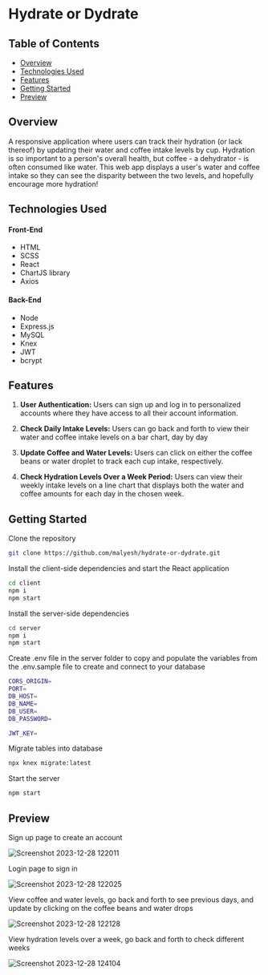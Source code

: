 # Hydrate or Dydrate

## Table of Contents

- [Overview](#overview)
- [Technologies Used](#technologies-used)
- [Features](#features)
- [Getting Started](#getting-started)
- [Preview](#preview)

## Overview

A responsive application where users can track their hydration (or lack thereof) by updating their water and coffee intake levels by cup. Hydration is so important to a person's overall health, but coffee - a dehydrator - is often consumed like water. This web app displays a user's water and coffee intake so they can see the disparity between the two levels, and hopefully encourage more hydration!

## Technologies Used

#### Front-End
- HTML
- SCSS
- React
- ChartJS library
- Axios

#### Back-End
- Node
- Express.js
- MySQL
- Knex
- JWT
- bcrypt

## Features

1. **User Authentication:**
   Users can sign up and log in to personalized accounts where they have access to all their account information.

2. **Check Daily Intake Levels:**
   Users can go back and forth to view their water and coffee intake levels on a bar chart, day by day

3. **Update Coffee and Water Levels:**
   Users can click on either the coffee beans or water droplet to track each cup intake, respectively.

4. **Check Hydration Levels Over a Week Period:**
   Users can view their weekly intake levels on a line chart that displays both the water and coffee amounts for each day in the chosen week.

## Getting Started

Clone the repository

```bash
git clone https://github.com/malyesh/hydrate-or-dydrate.git
```

Install the client-side dependencies and start the React application

```bash
cd client
npm i
npm start
```

Install the server-side dependencies

```bash
cd server
npm i
npm start
```

Create .env file in the server folder to copy and populate the variables from the .env.sample file to create and connect to your database

```bash
CORS_ORIGIN=
PORT=
DB_HOST=
DB_NAME=
DB_USER=
DB_PASSWORD=

JWT_KEY=
```

Migrate tables into database

```bash
npx knex migrate:latest
```

Start the server

```bash
npm start
```

## Preview

Sign up page to create an account

![Screenshot 2023-12-28 122011](https://github.com/malyesh/hydrate-or-dydrate/assets/74512928/25866391-2372-44a2-b50a-47811f8824c7)


Login page to sign in

![Screenshot 2023-12-28 122025](https://github.com/malyesh/hydrate-or-dydrate/assets/74512928/1318f73f-4675-4d54-977f-91addb46a2d6)

View coffee and water levels, go back and forth to see previous days, and update by clicking on the coffee beans and water drops

![Screenshot 2023-12-28 122128](https://github.com/malyesh/hydrate-or-dydrate/assets/74512928/706c3254-d088-4f83-bf54-e7358ff81309)

View hydration levels over a week, go back and forth to check different weeks

![Screenshot 2023-12-28 124104](https://github.com/malyesh/hydrate-or-dydrate/assets/74512928/1f457b29-dfb3-4877-956e-63513f89ce66)
